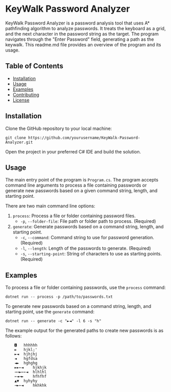 # KeyWalk Password Analyzer

KeyWalk Password Analyzer is a password analysis tool that uses A* pathfinding algorithm to analyze passwords. It treats the keyboard as a grid, and the next character in the password string as the target. The program navigates through the "Enter Password" field, generating a path as the keywalk. This readme.md file provides an overview of the program and its usage.

## Table of Contents

- [Installation](#installation)
- [Usage](#usage)
- [Examples](#examples)
- [Contributing](#contributing)
- [License](#license)

## Installation

Clone the GitHub repository to your local machine:

```
git clone https://github.com/yourusername/KeyWalk-Password-Analyzer.git
```

Open the project in your preferred C# IDE and build the solution.

## Usage

The main entry point of the program is `Program.cs`. The program accepts command line arguments to process a file containing passwords or generate new passwords based on a given command string, length, and starting point.

There are two main command line options:

1. `process`: Process a file or folder containing password files.
   - `-p`, `--folder-file`: File path or folder path to process. (Required)
2. `generate`: Generate passwords based on a command string, length, and starting point.
   - `-c`, `--command`: Command string to use for password generation. (Required)
   - `-l`, `--length`: Length of the passwords to generate. (Required)
   - `-s`, `--starting-point`: String of characters to use as starting points. (Required)

## Examples

To process a file or folder containing passwords, use the `process` command:

```
dotnet run -- process -p /path/to/passwords.txt
```

To generate new passwords based on a command string, length, and starting point, use the `generate` command:

```
dotnet run -- generate -c "►◄" -l 6 -s "h"
```

The example output for the generated paths to create new passwords is as follows:

```
	◘	hhhhhh
	►	hjkl;'
	►◄	hjhjhj
	◄	hgfdsa
	◄►	hghghg
	►►←◄	hjkhjk
	→→►←←◄	hlhlhl
	←◄→►	hfhfhf
	▲▼	hyhyhy
	→►←◄	hkhkhk
```
